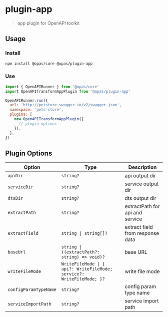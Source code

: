 # plugin-app

> app plugin for OpenAPI toolkit

## Usage

### Install

```sh
npm install @opas/core @opas/plugin-app
```

### Use

```js
import { OpenAPIRunner } from '@opas/core'
import OpenAPITransformAppPlugin from '@opas/plugin-app'

OpenAPIRunner.run({
  url: 'http://petstore.swagger.io/v2/swagger.json',
  namespace: 'pets-store',
  plugins: [
    new OpenAPITransformAppPlugin({
      // plugin options
    }),
  ],
})
```

## Plugin Options

| Option                | Type                                                                  | Description                      |
| --------------------- | --------------------------------------------------------------------- | -------------------------------- |
| `apiDir`              | `string?`                                                             | api output dir                   |
| `serviceDir`          | `string?`                                                             | service output dir               |
| `dtsDir`              | `string?`                                                             | dts output dir                   |
| `extractPath`         | `string?`                                                             | extractPath for api and service  |
| `extractField`        | `string \| string[]?`                                                 | extract field from response data |
| `baseUrl`             | `string \| ((extractPath?: string) => void)?`                         | base URL                         |
| `writeFileMode`       | `WriteFileMode \| { api?: WriteFileMode; service?: WriteFileMode; }?` | write file mode                  |
| `configParamTypeName` | `string?`                                                             | config param type name           |
| `serviceImportPath`   | `string?`                                                             | service import path              |
